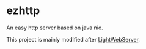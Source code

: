# ezhttp

An easy http server based on java nio.

This project is mainly modified after [LightWebServer](https://github.com/liujunlingx/LightWebServer).
